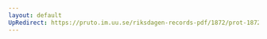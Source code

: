 ```yaml
---
layout: default
UpRedirect: https://pruto.im.uu.se/riksdagen-records-pdf/1872/prot-1872--ak--513.pdf
---
```

